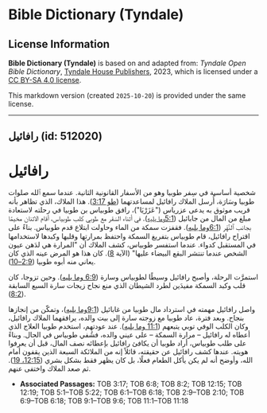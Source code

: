 # Bible Dictionary (Tyndale)

## License Information

**Bible Dictionary (Tyndale)** is based on and adapted from: _Tyndale Open Bible Dictionary_, [Tyndale House Publishers](https://tyndaleopenresources.com/), 2023, which is licensed under a [CC BY-SA 4.0 license](https://creativecommons.org/licenses/by-sa/4.0/legalcode.en).

This markdown version (created `2025-10-20`) is provided under the same license.



--------------------------------

## رافائيل (id: 512020)

رافائيل
=======

شخصية أساسية في سِفر طوبيا وهو من الأسفار القانونية الثانية. عندما سمع ٱلله صلوات طوبيا وسَارَة، أُرسل الملاك رافائيل لمساعدتهما ([طو 3:17](https://ref.ly/Tob3:17)). هذا الملاك، الذي تظاهر بأنه قريب موثوق به يدعى عزرياس ("عَزَرْيَا")، رافق طوبياس بن طوبيا في رحلته لاستعادة مبلغ من المال من جابائيل ([5:1وما يليه](https://ref.ly/Tob5:1-Tob5:22)). في أثناء السَفَر مع طوبي كلب طوبياس، أقام الاثنان مخيمًا بجانب ٱلنَّهْر ([6:1وما يليه](https://ref.ly/Tob6:1-Tob6:18)). فقفزت سمكة من الماء وحاولت ابتلاع قدم طوبياس. بناءً على اقتراح رافائيل، قام طوبياس بتفريغ السمكة واحتفظ بمرارتها وقلبها وكبدها لاستخدامها في المستقبل كدواء. عندما استفسر طوبياس، كشف الملاك أن "المرارة هي لدَهن عيون الشخص عندما تنتشر البقع البيضاء عليها" (الآية [8](https://ref.ly/Tob6:8)). كان هذا هو المرض عينه الذي كان يعاني منه أبوه طوبيا ([2:9–10](https://ref.ly/Tob2:9-Tob2:10)).

استمرَّت الرحلة، وأصبح رافائيل وسيطًا لطوبياس وسارة ([6:9 وما يليه](https://ref.ly/Tob6:9-Tob6:18)). وحين تزوجا، كان قلب وكبد السمكة مفيدَين لطرد الشيطان الذي منع نجاح زيجات سارة السبع السابقة ([8:2](https://ref.ly/Tob8:2)).

واصل رافائيل مهمته في استرداد مال طوبيا من غابائيل ([9:1وما يليه](https://ref.ly/Tob9:1-Tob9:6))، وتمكّن من إنجازها بنجاح. وبعد فترة، عاد طوبيا مع زوجته سارة إلى بيت والده، يرافقهما الملاك رافائيل، وكان الكلب الوفي توبي يتبعهم ([11:1 وما يليه](https://ref.ly/Tob11:1-Tob11:18)). عند عودتهم، استخدم طوبيا العلاج الذي أعطاه له رافائيل – مرارة السمكة – على عيني والده، فشُفي طوبياس في الحال. وبناءً على طلب طوبياس، أراد طوبيا أن يكافئ رافائيل بإعطائه نصف المال، قبل أن يعرفوا هويته. عندها كشف رافائيل عن حقيقته، قائلاً إنه من الملائكة السبعة الذين يقفون أمام الله، وأوضح أنه لم يكن يأكل الطعام فعلًا، بل كان يظهر فقط بشكل بشري ([12:15، 19](https://ref.ly/Tob12:15,Tob12:19)). ثم صعد الملاك واختفى عنهم.

* **Associated Passages:** TOB 3:17; TOB 6:8; TOB 8:2; TOB 12:15; TOB 12:19; TOB 5:1–TOB 5:22; TOB 6:1–TOB 6:18; TOB 2:9–TOB 2:10; TOB 6:9–TOB 6:18; TOB 9:1–TOB 9:6; TOB 11:1–TOB 11:18

